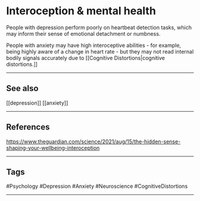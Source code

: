 # Interoception & mental health

People with depression perform poorly on heartbeat detection tasks, which may inform their sense of emotional detachment or numbness.

People with anxiety may have high interoceptive abilities - for example, being highly aware of a change in heart rate - but they may not read internal bodily signals accurately due to [[Cognitive Distortions|cognitive distortions.]]

---
## See also

[[depression]]
[[anxiety]]

---
## References

https://www.theguardian.com/science/2021/aug/15/the-hidden-sense-shaping-your-wellbeing-interoception

---
## Tags

#Psychology #Depression #Anxiety #Neuroscience  #CognitiveDistortions 

---

